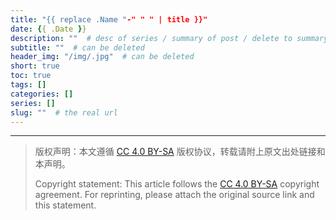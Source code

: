 ```yaml
---
title: "{{ replace .Name "-" " " | title }}"
date: {{ .Date }}
description: ""  # desc of series / summary of post / delete to summary from post content
subtitle: ""  # can be deleted
header_img: "/img/.jpg"  # can be deleted
short: true
toc: true
tags: []
categories: []
series: []
slug: ""  # the real url
---
```



---

> 版权声明：本文遵循 [CC 4.0 BY-SA](https://creativecommons.org/licenses/by-sa/4.0/deed.zh) 版权协议，转载请附上原文出处链接和本声明。
>
> Copyright statement: This article follows the [CC 4.0 BY-SA](https://creativecommons.org/licenses/by-sa/4.0/deed.en) copyright agreement. For reprinting, please attach the original source link and this statement.
